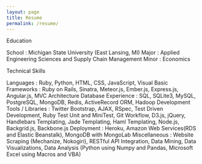 ```yaml
---
layout: page
title: Resume
permalink: /resume/
---
```


Education

School : Michigan State University (East Lansing, MI)
Major : Applied Engineering Sciences and Supply Chain Management
Minor : Economics


Technical Skills

Languages : Ruby, Python, HTML, CSS, JavaScript, Visual Basic
Frameworks : Ruby on Rails, Sinatra, Meteor.js, Ember.js, Express.js, Angular.js, MVC Architecture
Database Experience : SQL, SQLite3, MySQL, PostgreSQL, MongoDB, Redis, ActiveRecord ORM, Hadoop
Development Tools / Libraries : Twitter Bootstrap, AJAX, RSpec, Test Driven Development, Ruby Test Unit and MiniTest, Git Workflow, D3.js, jQuery, Handlebars Templating, Jade Templating, Haml Templating, Node.js, Backgrid.js, Backbone.js
Deployment : Heroku, Amazon Web Services(RDS and Elastic Beanstalk), MongoDB with MongoLab
Miscellaneous : Website Scraping (Mechanize, Nokogiri), RESTful API Integration, Data Mining, Data Visualizations, Data Analysis (Python using Numpy and Pandas, Microsoft Excel using Macros and VBA)